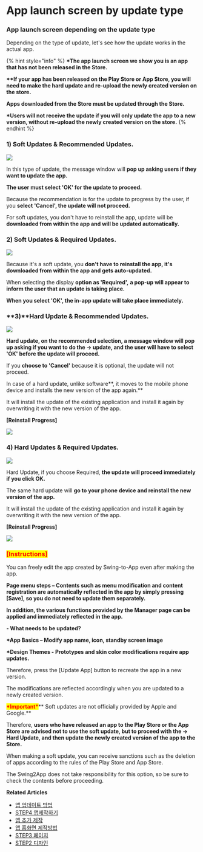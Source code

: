 # App launch screen by update type

### App launch screen depending on the update type

Depending on the type of update, let's see how the update works in the actual app.

{% hint style="info" %}
**\*The app launch screen we show you is an app that has not been released in the Store.**

**\*\*If your app has been released on the Play Store or App Store, you will need to make the hard update and re-upload the newly created version on the store.**&#x20;

**Apps downloaded from the Store must be updated through the Store.**

**\*Users will not receive the update if you will only update the app to a new version, without re-upload the newly created version on the store.**&#x20;
{% endhint %}



### **1)** Soft Updates & Recommended Updates.&#x20;

![](https://wp.swing2app.co.kr/wp-content/uploads/2022/07/%EC%95%B1%EC%97%85%EB%8D%B0%EC%9D%B4%ED%8A%B81.png)

In this type of update, the message window will **pop up asking users if they want to update the app.**&#x20;

**The user must select 'OK' for the update to proceed.**

Because the recommendation is for the update to progress by the user, if you **select 'Cancel', the update will not proceed.**

For soft updates, you don't have to reinstall the app, update will be **downloaded from within the app and will be updated automatically.**



### **2)** Soft Updates & Required Updates.&#x20;

![](https://wp.swing2app.co.kr/wp-content/uploads/2022/07/%EC%95%B1%EC%97%85%EB%8D%B0%EC%9D%B4%ED%8A%B82.png)

Because it's a soft update, you **don't have to reinstall the app, it's downloaded from within the app and gets auto-updated.**

When selecting the display **option as 'Required',** **a pop-up will appear to inform the user that an update is taking place.** &#x20;

**When you select 'OK', the in-app update will take place immediately.**



### **3)**Hard Update & Recommended Updates.&#x20;

![](https://wp.swing2app.co.kr/wp-content/uploads/2022/07/%EC%95%B1%EC%97%85%EB%8D%B0%EC%9D%B4%ED%8A%B83.png)

**Hard update, on the recommended selection, a message window will pop up asking if you want to do the → update, and the user will have to select 'OK' before the update will proceed.**

If you **choose to 'Cancel'** because it is optional, the update will not proceed.

In case of a hard update, unlike software**, it moves to the mobile phone device and installs the new version of the app again.**

It will install the update of the existing application and install it again by overwriting it with the new version of the app.

**\[Reinstall Progress]**

![](https://wp.swing2app.co.kr/wp-content/uploads/2022/07/%EB%85%B9%ED%99%94\_2022\_07\_07\_11\_36\_49\_697.gif)

### **4)** Hard Updates & Required Updates.&#x20;

![](https://wp.swing2app.co.kr/wp-content/uploads/2022/07/%EC%95%B1%EC%97%85%EB%8D%B0%EC%9D%B4%ED%8A%B84-1.png)

Hard Update, if you choose Required, **the update will proceed immediately if you click OK.**

The same hard update will **go to your phone device and reinstall the new version of the app.**

It will install the update of the existing application and install it again by overwriting it with the new version of the app.

**\[Reinstall Progress]**

![](https://wp.swing2app.co.kr/wp-content/uploads/2022/07/%EB%85%B9%ED%99%94\_2022\_07\_07\_11\_44\_37\_946.gif)

### <mark style="color:red;">\[Instructions]</mark>

You can freely edit the app created by Swing-to-App even after making the app.

**Page menu steps – Contents such as menu modification and content registration are automatically reflected in the app by simply pressing \[Save], so you do not need to update them separately.**

**In addition, the various functions provided by the Manager page can be applied and immediately reflected in the app.**

**- What needs to be updated?**

**\*App Basics – Modify app name, icon, standby screen image**

**\*Design Themes - Prototypes and skin color modifications require app updates.**

Therefore, press the \[Update App] button to recreate the app in a new version.

The modifications are reflected accordingly when you are updated to a newly created version.

<mark style="color:red;">**\*Important\***</mark>** Soft updates are not officially provided by Apple and Google.**

Therefore, **users who have released an app to the Play Store or the App Store are advised not to use the soft update, but to proceed with the → Hard Update, and then update the newly created version of the app to the Store.**

When making a soft update, you can receive sanctions such as the deletion of apps according to the rules of the Play Store and App Store.

The Swing2App does not take responsibility for this option, so be sure to check the contents before proceeding.

**Related Articles**

* [앱 업데이트 방법](https://wp.swing2app.co.kr/documentation/v3manual/app-update/)
* [STEP4 앱제작하기](https://wp.swing2app.co.kr/documentation/v3manual/appcreation/)
* [앱 추가 제작](https://wp.swing2app.co.kr/documentation/v3manual/app-add/)
* [앱 홈화면 제작방법](https://wp.swing2app.co.kr/documentation/v3manual/home/)
* [STEP3 페이지](https://wp.swing2app.co.kr/documentation/v3manual/step3-page/)
* [STEP2 디자인](https://wp.swing2app.co.kr/documentation/v3manual/step2-design/)

